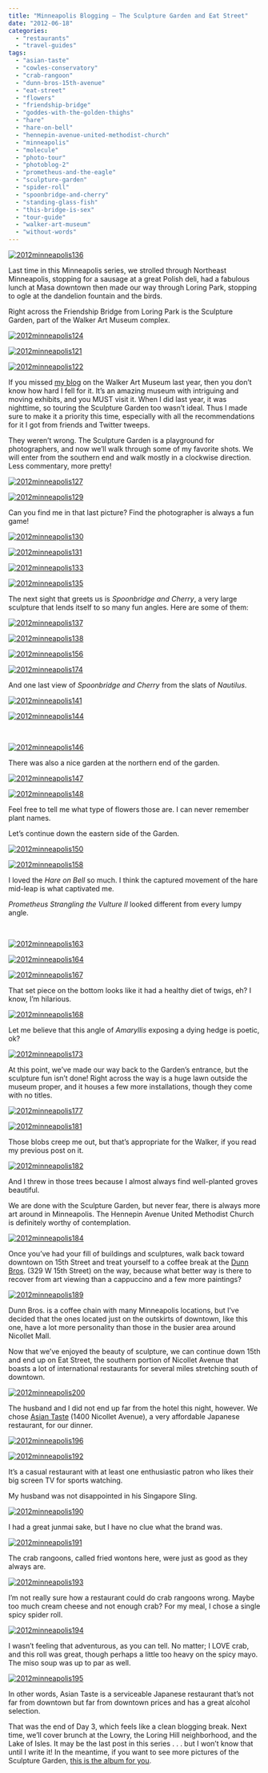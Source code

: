 ```yaml
---
title: "Minneapolis Blogging – The Sculpture Garden and Eat Street"
date: "2012-06-18"
categories:
  - "restaurants"
  - "travel-guides"
tags:
  - "asian-taste"
  - "cowles-conservatory"
  - "crab-rangoon"
  - "dunn-bros-15th-avenue"
  - "eat-street"
  - "flowers"
  - "friendship-bridge"
  - "goddes-with-the-golden-thighs"
  - "hare"
  - "hare-on-bell"
  - "hennepin-avenue-united-methodist-church"
  - "minneapolis"
  - "molecule"
  - "photo-tour"
  - "photoblog-2"
  - "prometheus-and-the-eagle"
  - "sculpture-garden"
  - "spider-roll"
  - "spoonbridge-and-cherry"
  - "standing-glass-fish"
  - "this-bridge-is-sex"
  - "tour-guide"
  - "walker-art-museum"
  - "without-words"
---
```


[![](http://s3.amazonaws.com/thegourmez-wpmedia/2012/06/2012minneapolis136.jpg "2012minneapolis136")](http://s3.amazonaws.com/thegourmez-wpmedia/2012/06/2012minneapolis136.jpg)

Last time in this Minneapolis series, we strolled through Northeast Minneapolis, stopping for a sausage at a great Polish deli, had a fabulous lunch at Masa downtown then made our way through Loring Park, stopping to ogle at the dandelion fountain and the birds.

Right across the Friendship Bridge from Loring Park is the Sculpture Garden, part of the Walker Art Museum complex.




<div class="caption">

[![](http://s3.amazonaws.com/thegourmez-wpmedia/2012/06/2012minneapolis124.jpg "2012minneapolis124")](http://s3.amazonaws.com/thegourmez-wpmedia/2012/06/2012minneapolis124.jpg)</div>





<div class="caption">

[![](http://s3.amazonaws.com/thegourmez-wpmedia/2012/06/2012minneapolis121.jpg "2012minneapolis121")](http://s3.amazonaws.com/thegourmez-wpmedia/2012/06/2012minneapolis121.jpg)</div>





<div class="caption">

[![](http://s3.amazonaws.com/thegourmez-wpmedia/2012/06/2012minneapolis122.jpg "2012minneapolis122")](http://s3.amazonaws.com/thegourmez-wpmedia/2012/06/2012minneapolis122.jpg)</div>


If you missed [my blog](http://www.thegourmez.com/2011/06/minneapolis-evening-1-and-dayevening-2-photo-blog/) on the Walker Art Museum last year, then you don’t know how hard I fell for it. It’s an amazing museum with intriguing and moving exhibits, and you MUST visit it. When I did last year, it was nighttime, so touring the Sculpture Garden too wasn’t ideal. Thus I made sure to make it a priority this time, especially with all the recommendations for it I got from friends and Twitter tweeps.

They weren’t wrong. The Sculpture Garden is a playground for photographers, and now we’ll walk through some of my favorite shots. We will enter from the southern end and walk mostly in a clockwise direction. Less commentary, more pretty!




<div class="caption">

[![](http://s3.amazonaws.com/thegourmez-wpmedia/2012/06/2012minneapolis127.jpg "2012minneapolis127")](http://s3.amazonaws.com/thegourmez-wpmedia/2012/06/2012minneapolis127.jpg)</div>





<div class="caption">

[![](http://s3.amazonaws.com/thegourmez-wpmedia/2012/06/2012minneapolis129.jpg "2012minneapolis129")](http://s3.amazonaws.com/thegourmez-wpmedia/2012/06/2012minneapolis129.jpg)</div>


Can you find me in that last picture? Find the photographer is always a fun game!




<div class="caption">

[![](http://s3.amazonaws.com/thegourmez-wpmedia/2012/06/2012minneapolis130.jpg "2012minneapolis130")](http://s3.amazonaws.com/thegourmez-wpmedia/2012/06/2012minneapolis130.jpg)</div>





<div class="caption">

[![](http://s3.amazonaws.com/thegourmez-wpmedia/2012/06/2012minneapolis131.jpg "2012minneapolis131")](http://s3.amazonaws.com/thegourmez-wpmedia/2012/06/2012minneapolis131.jpg)</div>





<div class="caption">

[![](http://s3.amazonaws.com/thegourmez-wpmedia/2012/06/2012minneapolis133.jpg "2012minneapolis133")](http://s3.amazonaws.com/thegourmez-wpmedia/2012/06/2012minneapolis133.jpg)</div>





<div class="caption">

[![](http://s3.amazonaws.com/thegourmez-wpmedia/2012/06/2012minneapolis135.jpg "2012minneapolis135")](http://s3.amazonaws.com/thegourmez-wpmedia/2012/06/2012minneapolis135.jpg)</div>


The next sight that greets us is _Spoonbridge and Cherry_, a very large sculpture that lends itself to so many fun angles. Here are some of them:

[![](http://s3.amazonaws.com/thegourmez-wpmedia/2012/06/2012minneapolis137.jpg "2012minneapolis137")](http://s3.amazonaws.com/thegourmez-wpmedia/2012/06/2012minneapolis137.jpg)

[![](http://s3.amazonaws.com/thegourmez-wpmedia/2012/06/2012minneapolis138.jpg "2012minneapolis138")](http://s3.amazonaws.com/thegourmez-wpmedia/2012/06/2012minneapolis138.jpg)




<div class="caption">

[![](http://s3.amazonaws.com/thegourmez-wpmedia/2012/06/2012minneapolis156.jpg "2012minneapolis156")](http://s3.amazonaws.com/thegourmez-wpmedia/2012/06/2012minneapolis156.jpg)</div>


[![](http://s3.amazonaws.com/thegourmez-wpmedia/2012/06/2012minneapolis174.jpg "2012minneapolis174")](http://s3.amazonaws.com/thegourmez-wpmedia/2012/06/2012minneapolis174.jpg)

And one last view of _Spoonbridge and Cherry_ from the slats of _Nautilus_.

[![](http://s3.amazonaws.com/thegourmez-wpmedia/2012/06/2012minneapolis141.jpg "2012minneapolis141")](http://s3.amazonaws.com/thegourmez-wpmedia/2012/06/2012minneapolis141.jpg)




<div class="caption">

[![](http://s3.amazonaws.com/thegourmez-wpmedia/2012/06/2012minneapolis144.jpg "2012minneapolis144")](http://s3.amazonaws.com/thegourmez-wpmedia/2012/06/2012minneapolis144.jpg)</div>


 




<div class="caption">

[![](http://s3.amazonaws.com/thegourmez-wpmedia/2012/06/2012minneapolis146.jpg "2012minneapolis146")](http://s3.amazonaws.com/thegourmez-wpmedia/2012/06/2012minneapolis146.jpg)</div>


There was also a nice garden at the northern end of the garden.

[![](http://s3.amazonaws.com/thegourmez-wpmedia/2012/06/2012minneapolis147.jpg "2012minneapolis147")](http://s3.amazonaws.com/thegourmez-wpmedia/2012/06/2012minneapolis147.jpg)

[![](http://s3.amazonaws.com/thegourmez-wpmedia/2012/06/2012minneapolis148.jpg "2012minneapolis148")](http://s3.amazonaws.com/thegourmez-wpmedia/2012/06/2012minneapolis148.jpg)

Feel free to tell me what type of flowers those are. I can never remember plant names.

Let’s continue down the eastern side of the Garden.




<div class="caption">

[![](http://s3.amazonaws.com/thegourmez-wpmedia/2012/06/2012minneapolis150.jpg "2012minneapolis150")](http://s3.amazonaws.com/thegourmez-wpmedia/2012/06/2012minneapolis150.jpg)</div>





<div class="caption">

[![](http://s3.amazonaws.com/thegourmez-wpmedia/2012/06/2012minneapolis158.jpg "2012minneapolis158")](http://s3.amazonaws.com/thegourmez-wpmedia/2012/06/2012minneapolis158.jpg)</div>


I loved the _Hare on Bell_ so much. I think the captured movement of the hare mid-leap is what captivated me.

_Prometheus Strangling the Vulture II_ looked different from every lumpy angle.

 

[![](http://s3.amazonaws.com/thegourmez-wpmedia/2012/06/2012minneapolis163.jpg "2012minneapolis163")](http://s3.amazonaws.com/thegourmez-wpmedia/2012/06/2012minneapolis163.jpg)

[![](http://s3.amazonaws.com/thegourmez-wpmedia/2012/06/2012minneapolis164.jpg "2012minneapolis164")](http://s3.amazonaws.com/thegourmez-wpmedia/2012/06/2012minneapolis164.jpg)

[![](http://s3.amazonaws.com/thegourmez-wpmedia/2012/06/2012minneapolis167.jpg "2012minneapolis167")](http://s3.amazonaws.com/thegourmez-wpmedia/2012/06/2012minneapolis167.jpg)

That set piece on the bottom looks like it had a healthy diet of twigs, eh? I know, I’m hilarious.

[![](http://s3.amazonaws.com/thegourmez-wpmedia/2012/06/2012minneapolis168.jpg "2012minneapolis168")](http://s3.amazonaws.com/thegourmez-wpmedia/2012/06/2012minneapolis168.jpg)

Let me believe that this angle of _Amaryllis_ exposing a dying hedge is poetic, ok?




<div class="caption">

[![](http://s3.amazonaws.com/thegourmez-wpmedia/2012/06/2012minneapolis173.jpg "2012minneapolis173")](http://s3.amazonaws.com/thegourmez-wpmedia/2012/06/2012minneapolis173.jpg)</div>


At this point, we’ve made our way back to the Garden’s entrance, but the sculpture fun isn’t done! Right across the way is a huge lawn outside the museum proper, and it houses a few more installations, though they come with no titles.

[![](http://s3.amazonaws.com/thegourmez-wpmedia/2012/06/2012minneapolis177.jpg "2012minneapolis177")](http://s3.amazonaws.com/thegourmez-wpmedia/2012/06/2012minneapolis177.jpg)

[![](http://s3.amazonaws.com/thegourmez-wpmedia/2012/06/2012minneapolis181.jpg "2012minneapolis181")](http://s3.amazonaws.com/thegourmez-wpmedia/2012/06/2012minneapolis181.jpg)

Those blobs creep me out, but that’s appropriate for the Walker, if you read my previous post on it.

[![](http://s3.amazonaws.com/thegourmez-wpmedia/2012/06/2012minneapolis182.jpg "2012minneapolis182")](http://s3.amazonaws.com/thegourmez-wpmedia/2012/06/2012minneapolis182.jpg)

And I threw in those trees because I almost always find well-planted groves beautiful.

We are done with the Sculpture Garden, but never fear, there is always more art around in Minneapolis. The Hennepin Avenue United Methodist Church is definitely worthy of contemplation.

[![](http://s3.amazonaws.com/thegourmez-wpmedia/2012/06/2012minneapolis184.jpg "2012minneapolis184")](http://s3.amazonaws.com/thegourmez-wpmedia/2012/06/2012minneapolis184.jpg)

Once you’ve had your fill of buildings and sculptures, walk back toward downtown on 15th Street and treat yourself to a coffee break at the [Dunn Bros](http://loringpark.dunnbros.com/). (329 W 15th Street) on the way, because what better way is there to recover from art viewing than a cappuccino and a few more paintings?




<div class="caption">

[![](http://s3.amazonaws.com/thegourmez-wpmedia/2012/06/2012minneapolis189.jpg "2012minneapolis189")](http://s3.amazonaws.com/thegourmez-wpmedia/2012/06/2012minneapolis189.jpg)</div>


Dunn Bros. is a coffee chain with many Minneapolis locations, but I’ve decided that the ones located just on the outskirts of downtown, like this one, have a lot more personality than those in the busier area around Nicollet Mall.

Now that we’ve enjoyed the beauty of sculpture, we can continue down 15th and end up on Eat Street, the southern portion of Nicollet Avenue that boasts a lot of international restaurants for several miles stretching south of downtown.

[![](http://s3.amazonaws.com/thegourmez-wpmedia/2012/06/2012minneapolis200.jpg "2012minneapolis200")](http://s3.amazonaws.com/thegourmez-wpmedia/2012/06/2012minneapolis200.jpg)

The husband and I did not end up far from the hotel this night, however. We chose [Asian Taste](http://www.asiantastemn.com/asiantaste/index.htm) (1400 Nicollet Avenue), a very affordable Japanese restaurant, for our dinner.

[![](http://s3.amazonaws.com/thegourmez-wpmedia/2012/06/2012minneapolis196.jpg "2012minneapolis196")](http://s3.amazonaws.com/thegourmez-wpmedia/2012/06/2012minneapolis196.jpg)

[![](http://s3.amazonaws.com/thegourmez-wpmedia/2012/06/2012minneapolis192.jpg "2012minneapolis192")](http://s3.amazonaws.com/thegourmez-wpmedia/2012/06/2012minneapolis192.jpg)

It’s a casual restaurant with at least one enthusiastic patron who likes their big screen TV for sports watching.

My husband was not disappointed in his Singapore Sling.

[![](http://s3.amazonaws.com/thegourmez-wpmedia/2012/06/2012minneapolis190.jpg "2012minneapolis190")](http://s3.amazonaws.com/thegourmez-wpmedia/2012/06/2012minneapolis190.jpg)

I had a great junmai sake, but I have no clue what the brand was.

[![](http://s3.amazonaws.com/thegourmez-wpmedia/2012/06/2012minneapolis191.jpg "2012minneapolis191")](http://s3.amazonaws.com/thegourmez-wpmedia/2012/06/2012minneapolis191.jpg)

The crab rangoons, called fried wontons here, were just as good as they always are.

[![](http://s3.amazonaws.com/thegourmez-wpmedia/2012/06/2012minneapolis193.jpg "2012minneapolis193")](http://s3.amazonaws.com/thegourmez-wpmedia/2012/06/2012minneapolis193.jpg)

I’m not really sure how a restaurant could do crab rangoons wrong. Maybe too much cream cheese and not enough crab? For my meal, I chose a single spicy spider roll.

[![](http://s3.amazonaws.com/thegourmez-wpmedia/2012/06/2012minneapolis194.jpg "2012minneapolis194")](http://s3.amazonaws.com/thegourmez-wpmedia/2012/06/2012minneapolis194.jpg)

I wasn’t feeling that adventurous, as you can tell. No matter; I LOVE crab, and this roll was great, though perhaps a little too heavy on the spicy mayo. The miso soup was up to par as well.

[![](http://s3.amazonaws.com/thegourmez-wpmedia/2012/06/2012minneapolis195.jpg "2012minneapolis195")](http://s3.amazonaws.com/thegourmez-wpmedia/2012/06/2012minneapolis195.jpg)

In other words, Asian Taste is a serviceable Japanese restaurant that’s not far from downtown but far from downtown prices and has a great alcohol selection.

That was the end of Day 3, which feels like a clean blogging break. Next time, we’ll cover brunch at the Lowry, the Loring Hill neighborhood, and the Lake of Isles. It may be the last post in this series . . . but I won’t know that until I write it! In the meantime, if you want to see more pictures of the Sculpture Garden, [this is the album for you](https://www.facebook.com/media/set/?set=a.10150843566459607.406528.567409606&type=3).
